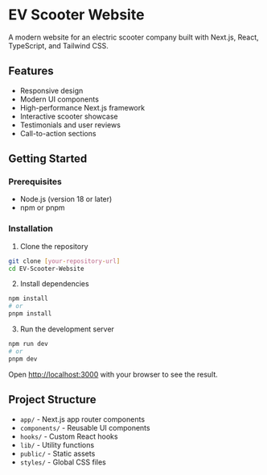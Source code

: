 # EV Scooter Website

A modern website for an electric scooter company built with Next.js, React, TypeScript, and Tailwind CSS.

## Features

- Responsive design
- Modern UI components
- High-performance Next.js framework
- Interactive scooter showcase
- Testimonials and user reviews
- Call-to-action sections

## Getting Started

### Prerequisites

- Node.js (version 18 or later)
- npm or pnpm

### Installation

1. Clone the repository
```bash
git clone [your-repository-url]
cd EV-Scooter-Website
```

2. Install dependencies
```bash
npm install
# or
pnpm install
```

3. Run the development server
```bash
npm run dev
# or
pnpm dev
```

Open [http://localhost:3000](http://localhost:3000) with your browser to see the result.

## Project Structure

- `app/` - Next.js app router components
- `components/` - Reusable UI components
- `hooks/` - Custom React hooks
- `lib/` - Utility functions
- `public/` - Static assets
- `styles/` - Global CSS files 